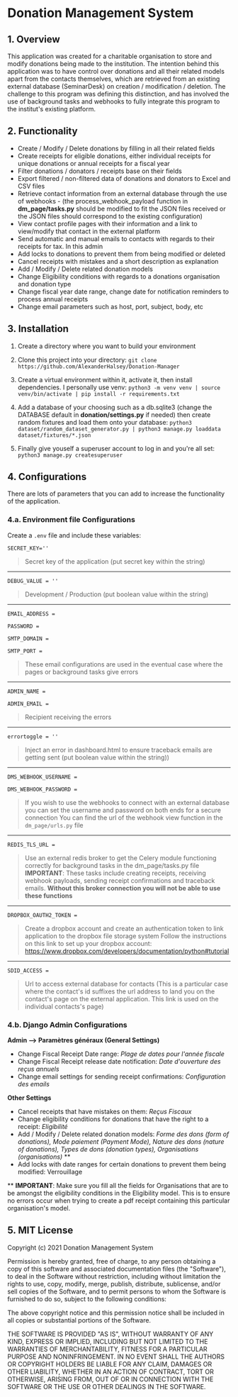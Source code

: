 # Donation Management System


## 1. Overview

This application was created for a charitable organisation to store and modify donations being made to the institution. The intention behind this application was to have control over donations and all their related models apart from the contacts themselves, which are retrieved from an existing external database (SeminarDesk) on creation / modification / deletion. The challenge to this program was defining this distinction, and has involved the use of background tasks and webhooks to fully integrate this program to the institut's existing platform.


## 2. Functionality

- Create / Modify / Delete donations by filling in all their related fields
- Create receipts for eligible donations, either individual receipts for unique donations or annual receipts for a fiscal year
- Filter donations / donators / receipts base on their fields
- Export filtered / non-filtered data of donations and donators to Excel and CSV files
- Retrieve contact information from an external database through the use of webhooks - (the process_webhook_payload function in **dm_page/tasks.py** should be modified to fit the JSON files received or the JSON files should correspond to the existing configuration)
- View contact profile pages with their information and a link to view/modify that contact in the external platform
- Send automatic and manual emails to contacts with regards to their receipts for tax.
In this admin 
- Add locks to donations to prevent them from being modified or deleted
- Cancel receipts with mistakes and a short description as explanation
- Add / Modify / Delete related donation models
- Change Eligibility conditions with regards to a donations organisation and donation type
- Change fiscal year date range, change date for notification reminders to process annual receipts
- Change email parameters such as host, port, subject, body, etc



## 3. Installation 

1. Create a directory where you want to build your environment

2. Clone this project into your directory: `git clone https://github.com/AlexanderHalsey/Donation-Manager`

3. Create a virtual environment within it, activate it, then install dependencies. I personally use venv: `python3 -m venv venv | source venv/bin/activate | pip install -r requirements.txt`

4. Add a database of your choosing such as a db.sqlite3 (change the DATABASE default in **donation/settings.py** if needed) then create random fixtures and load them onto your database: `python3 dataset/random_dataset_generator.py | python3 manage.py loaddata dataset/fixtures/*.json`

5. Finally give youself a superuser account to log in and you're all set: `python3 manage.py createsuperuser`



## 4. Configurations

There are lots of parameters that you can add to increase the functionality of the application.

### 4.a. Environment file Configurations

Create a `.env` file and include these variables:

`SECRET_KEY=''` 

> Secret key of the application (put secret key within the string)
______________________________

`DEBUG_VALUE = ''`

> Development / Production (put boolean value within the string)
______________________________

`EMAIL_ADDRESS = `

`PASSWORD = `

`SMTP_DOMAIN = `

`SMTP_PORT = `

> These email configurations are used in the eventual case where the pages or background tasks give errors
______________________________

`ADMIN_NAME = `

`ADMIN_EMAIL = `

> Recipient receiving the errors
______________________________

`errortoggle = ''`

> Inject an error in dashboard.html to ensure traceback emails are getting sent (put boolean value within the string))
______________________________

`DMS_WEBHOOK_USERNAME = `

`DMS_WEBHOOK_PASSWORD = `

> If you wish to use the webhooks to connect with an external database you can set the username and password on both ends for a secure connection
>You can find the url of the webhook view function in the `dm_page/urls.py` file
______________________________

`REDIS_TLS_URL =` 

> Use an external redis broker to get the Celery module functioning correctly for background tasks in the dm_page/tasks.py file
> **IMPORTANT**: These tasks include creating receipts, receiving webhook payloads, sending receipt confirmations and traceback emails. **Without this broker connection you will not be able to use these functions**
______________________________

`DROPBOX_OAUTH2_TOKEN = `

> Create a dropbox account and create an authentication token to link application to the dropbox file storage system
> Follow the instructions on this link to set up your dropbox account: https://www.dropbox.com/developers/documentation/python#tutorial
______________________________

`SDID_ACCESS = ` 

> Url to access external database for contacts (This is a particular case where the contact's id suffixes the url address to land you on the contact's page on the external application. This link is used on the individual contacts's page)


### 4.b. Django Admin Configurations

**Admin --> Paramètres généraux (General Settings)**
- Change Fiscal Receipt Date range: *Plage de dates pour l'année fiscale*
- Change Fiscal Receipt release date notification: *Date d'ouverture des reçus annuels*
- Change email settings for sending receipt confirmations: *Configuration des emails*

**Other Settings**
- Cancel receipts that have mistakes on them: *Reçus Fiscaux*
- Change eligibility conditions for donations that have the right to a receipt: *Eligibilité*
- Add / Modify / Delete related donation models: *Forme des dons (form of donations), Mode paiement (Payment Mode), Nature des dons (nature of donations), Types de dons (donation types), Organisations (organisations)* **
- Add locks with date ranges for certain donations to prevent them being modified: Verrouillage

** **IMPORTANT**: Make sure you fill all the fields for Organisations that are to be amongst the eligibility conditions in the Eligibility model. This is to ensure no errors occur when trying to create a pdf receipt containing this particular organisation's model.



## 5. MIT License

Copyright (c) 2021 Donation Management System

Permission is hereby granted, free of charge, to any person obtaining a copy
of this software and associated documentation files (the "Software"), to deal
in the Software without restriction, including without limitation the rights
to use, copy, modify, merge, publish, distribute, sublicense, and/or sell
copies of the Software, and to permit persons to whom the Software is
furnished to do so, subject to the following conditions:

The above copyright notice and this permission notice shall be included in all
copies or substantial portions of the Software.

THE SOFTWARE IS PROVIDED "AS IS", WITHOUT WARRANTY OF ANY KIND, EXPRESS OR
IMPLIED, INCLUDING BUT NOT LIMITED TO THE WARRANTIES OF MERCHANTABILITY,
FITNESS FOR A PARTICULAR PURPOSE AND NONINFRINGEMENT. IN NO EVENT SHALL THE
AUTHORS OR COPYRIGHT HOLDERS BE LIABLE FOR ANY CLAIM, DAMAGES OR OTHER
LIABILITY, WHETHER IN AN ACTION OF CONTRACT, TORT OR OTHERWISE, ARISING FROM,
OUT OF OR IN CONNECTION WITH THE SOFTWARE OR THE USE OR OTHER DEALINGS IN THE
SOFTWARE.